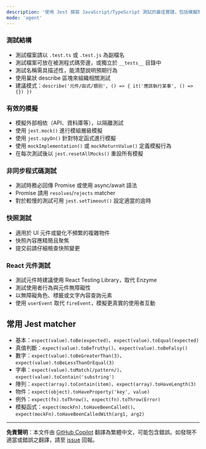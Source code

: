 ```yaml
---
description: '使用 Jest 撰寫 JavaScript/TypeScript 測試的最佳實踐，包括模擬策略、測試結構與常見模式。'
mode: 'agent'
---
```


### 測試結構
- 測試檔案請以 `.test.ts` 或 `.test.js` 為副檔名
- 測試檔案可放在被測程式碼旁邊，或獨立於 `__tests__` 目錄中
- 測試名稱需具描述性，能清楚說明預期行為
- 使用巢狀 describe 區塊來組織相關測試
- 建議模式：`describe('元件/函式/類別', () => { it('應該執行某事', () => {}) })`

### 有效的模擬
- 模擬外部相依（API、資料庫等），以隔離測試
- 使用 `jest.mock()` 進行模組層級模擬
- 使用 `jest.spyOn()` 針對特定函式進行模擬
- 使用 `mockImplementation()` 或 `mockReturnValue()` 定義模擬行為
- 在每次測試後以 `jest.resetAllMocks()` 重設所有模擬

### 非同步程式碼測試
- 測試時務必回傳 Promise 或使用 async/await 語法
- Promise 請用 `resolves`/`rejects` matcher
- 對於較慢的測試可用 `jest.setTimeout()` 設定適當的逾時

### 快照測試
- 適用於 UI 元件或變化不頻繁的複雜物件
- 快照內容應精簡且聚焦
- 提交前請仔細檢查快照變更

### React 元件測試
- 測試元件時建議使用 React Testing Library，取代 Enzyme
- 測試使用者行為與元件無障礙性
- 以無障礙角色、標籤或文字內容查詢元素
- 使用 `userEvent` 取代 `fireEvent`，模擬更真實的使用者互動

## 常用 Jest matcher
- 基本：`expect(value).toBe(expected)`、`expect(value).toEqual(expected)`
- 真值判斷：`expect(value).toBeTruthy()`、`expect(value).toBeFalsy()`
- 數字：`expect(value).toBeGreaterThan(3)`、`expect(value).toBeLessThanOrEqual(3)`
- 字串：`expect(value).toMatch(/pattern/)`、`expect(value).toContain('substring')`
- 陣列：`expect(array).toContain(item)`、`expect(array).toHaveLength(3)`
- 物件：`expect(object).toHaveProperty('key', value)`
- 例外：`expect(fn).toThrow()`、`expect(fn).toThrow(Error)`
- 模擬函式：`expect(mockFn).toHaveBeenCalled()`、`expect(mockFn).toHaveBeenCalledWith(arg1, arg2)`

---

**免責聲明**：本文件由 [GitHub Copilot](https://docs.github.com/copilot/about-github-copilot/what-is-github-copilot) 翻譯為繁體中文，可能包含錯誤。如發現不適當或錯誤之翻譯，請至 [issue](../../issues) 回報。

